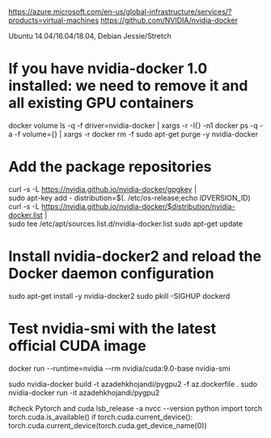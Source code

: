 
https://azure.microsoft.com/en-us/global-infrastructure/services/?products=virtual-machines
https://github.com/NVIDIA/nvidia-docker

Ubuntu 14.04/16.04/18.04, Debian Jessie/Stretch
# If you have nvidia-docker 1.0 installed: we need to remove it and all existing GPU containers
docker volume ls -q -f driver=nvidia-docker | xargs -r -I{} -n1 docker ps -q -a -f volume={} | xargs -r docker rm -f
sudo apt-get purge -y nvidia-docker

# Add the package repositories
curl -s -L https://nvidia.github.io/nvidia-docker/gpgkey | \
  sudo apt-key add -
distribution=$(. /etc/os-release;echo $ID$VERSION_ID)
curl -s -L https://nvidia.github.io/nvidia-docker/$distribution/nvidia-docker.list | \
  sudo tee /etc/apt/sources.list.d/nvidia-docker.list
sudo apt-get update

# Install nvidia-docker2 and reload the Docker daemon configuration
sudo apt-get install -y nvidia-docker2
sudo pkill -SIGHUP dockerd

# Test nvidia-smi with the latest official CUDA image
docker run --runtime=nvidia --rm nvidia/cuda:9.0-base nvidia-smi


sudo nvidia-docker build -t azadehkhojandi/pygpu2 -f az.dockerfile .
sudo nvidia-docker run -it azadehkhojandi/pygpu2

#check Pytorch and cuda
lsb_release -a
nvcc --version
python
import  torch
torch.cuda.is_available()
if torch.cuda.current_device():
  torch.cuda.current_device(torch.cuda.get_device_name(0))